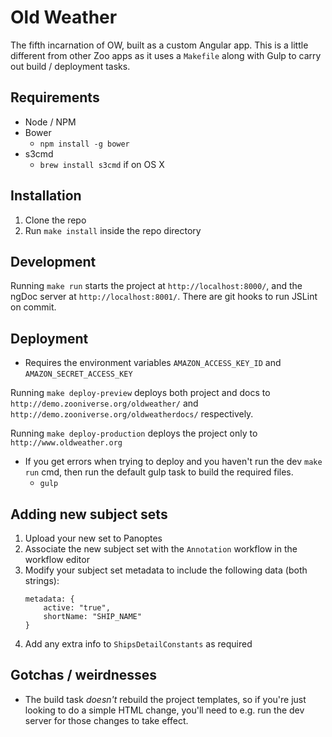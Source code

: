 # Old Weather

The fifth incarnation of OW, built as a custom Angular app. This is a little different from other Zoo apps as it uses a `Makefile` along with Gulp to carry out build / deployment tasks.

## Requirements

- Node / NPM
- Bower
  * `npm install -g bower`
- s3cmd
  * `brew install s3cmd` if on OS X

## Installation

1. Clone the repo
2. Run `make install` inside the repo directory

## Development

Running `make run` starts the project at `http://localhost:8000/`, and the ngDoc server at `http://localhost:8001/`. There are git hooks to run JSLint on commit.

## Deployment

- Requires the environment variables `AMAZON_ACCESS_KEY_ID` and `AMAZON_SECRET_ACCESS_KEY`

Running `make deploy-preview` deploys both project and docs to `http://demo.zooniverse.org/oldweather/` and `http://demo.zooniverse.org/oldweatherdocs/` respectively.

Running `make deploy-production` deploys the project only to `http://www.oldweather.org`

- If you get errors when trying to deploy and you haven't run the dev `make run` cmd, then run the default gulp task to build the required files.
  - `gulp`

## Adding new subject sets

1. Upload your new set to Panoptes
1. Associate the new subject set with the `Annotation` workflow in the workflow editor
1. Modify your subject set metadata to include the following data (both strings):
    ```
    metadata: {
        active: "true",
        shortName: "SHIP_NAME"
    }
    ```
1. Add any extra info to `ShipsDetailConstants` as required

## Gotchas / weirdnesses

- The build task _doesn't_ rebuild the project templates, so if you're just looking to do a simple HTML change, you'll need to e.g. run the dev server for those changes to take effect.
